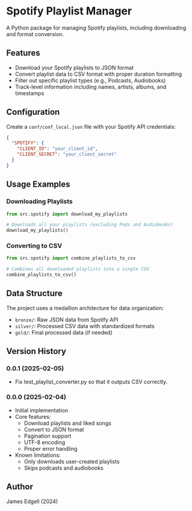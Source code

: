 # Spotify Playlist Manager

A Python package for managing Spotify playlists, including downloading and format conversion.


## Features

- Download your Spotify playlists to JSON format
- Convert playlist data to CSV format with proper duration formatting
- Filter out specific playlist types (e.g., Podcasts, Audiobooks)
- Track-level information including names, artists, albums, and timestamps


## Configuration

Create a `conf/conf_local.json` file with your Spotify API credentials:
```json
{
  "SPOTIFY": {
    "CLIENT_ID": "your_client_id",
    "CLIENT_SECRET": "your_client_secret"
  }
}
```

## Usage Examples

### Downloading Playlists

```python
from src.spotify import download_my_playlists

# Downloads all your playlists (excluding Pods and Audiobooks)
download_my_playlists()
```

### Converting to CSV

```python
from src.spotify import combine_playlists_to_csv

# Combines all downloaded playlists into a single CSV
combine_playlists_to_csv()
```

## Data Structure

The project uses a medallion architecture for data organization:
- `bronze/`: Raw JSON data from Spotify API
- `silver/`: Processed CSV data with standardized formats
- `gold/`: Final processed data (if needed)


## Version History

### 0.0.1 (2025-02-05)
- Fix test_playlist_converter.py so that it outputs CSV correctly.

### 0.0.0 (2025-02-04)
- Initial implementation
- Core features:
  - Download playlists and liked songs
  - Convert to JSON format
  - Pagination support
  - UTF-8 encoding
  - Proper error handling
- Known limitations:
  - Only downloads user-created playlists
  - Skips podcasts and audiobooks


## Author

James Edgell (2024) 